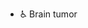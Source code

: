 - ♿ Brain tumor

<!---
Tungero/Tungero is a ✨ special ✨ repository because its `README.md` (this file) appears on your GitHub profile.
You can click the Preview link to take a look at your changes.
--->
